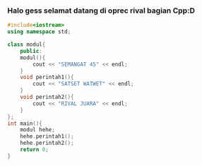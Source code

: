 ### Halo gess selamat datang di oprec rival bagian Cpp:D
```C++
#include<iostream>
using namespace std;

class modul{
    public:
    modul(){
        cout << "SEMANGAT 45" << endl;
    }
    void perintah1(){
        cout << "SATSET WATWET" << endl;
    }
    void perintah2(){
        cout << "RIVAL JUARA" << endl;
    }
};
int main(){
    modul hehe;
    hehe.perintah1();
    hehe.perintah2();
    return 0;
}
```